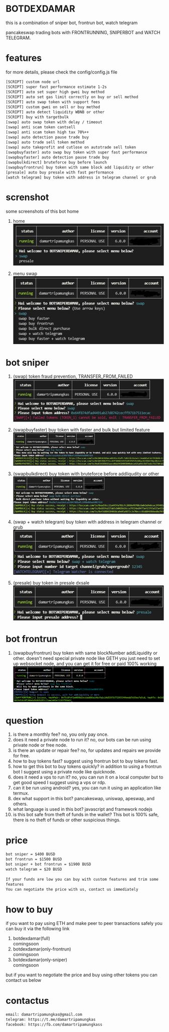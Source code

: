 # BOTDEXDAMAR
this is a combination of sniper bot, frontrun bot, watch telegram

pancakeswap trading bots with FRONTRUNNING, SNIPERBOT and WATCH TELEGRAM.

# features
for more details, please check the config/config.js file
```
[SCRIPT] custom node url
[SCRIPT] super fast performance estimate 1-2s
[SCRIPT] auto set super high gwei buy method
[SCRIPT] auto set gas limit correctly on buy or sell method
[SCRIPT] auto swap token with support fees
[SCRIPT] custom gwei on sell or buy method
[SCRIPT] auto detect liquidity WBNB or other
[SCRIPT] buy with targetbulk
[swap] auto swap token with delay / timeout
[swap] anti scam token cantsell
[swap] anti scam token high tax 70%++
[swap] auto detection pause trade buy
[swap] auto trade sell token method
[swap] auto takeprofit and cutlose on autotrade sell token
[swapbuyfaster] auto swap buy token with super fast performance
[swapbuyfaster] auto detection pause trade buy
[swapbulkdirect] bruteforce buy before launch
[swapbuyfrontrun] buy token with same block add liquidity or other
[presale] auto buy presale with fast performance
[watch telegram] buy token with address in telegram channel or grub
```
# screnshot
some screenshots of this bot home

1. home\
![alt text](https://github.com/damartripamungkas/botdexdamar/blob/main/images/home.jpg?raw=true)

2. menu swap\
![alt text](https://github.com/damartripamungkas/botdexdamar/blob/main/images/menuswap.jpg?raw=true)

# bot sniper
1. (swap) token fraud prevention, TRANSFER_FROM_FAILED\
![alt text](https://github.com/damartripamungkas/botdexdamar/blob/main/images/swap.jpg?raw=true)

2. (swapbuyfaster) buy token with faster and bulk but limited feature\
![alt text](https://github.com/damartripamungkas/botdexdamar/blob/main/images/swapfaster.jpg?raw=true)

3. (swapbulkdirect) buy token with bruteforce before addliqudity or other\
![alt text](https://github.com/damartripamungkas/botdexdamar/blob/main/images/swapbulkdirect.jpg?raw=true)

4. (swap + watch telegram) buy token with address in telegram channel or grub\
![alt text](https://github.com/damartripamungkas/botdexdamar/blob/main/images/swapwatchtelegram.jpg?raw=true)

5. (presale) buy token in presale dxsale\
![alt text](https://github.com/damartripamungkas/botdexdamar/blob/main/images/presale.jpg?raw=true)

# bot frontrun
1. (swapbuyfrontrun) buy token with same blockNumber addLiquidity or other. 
doesn't need special private node like GETH you just need to set up websocket node, and you can get it for free or paid 100% working\
![alt text](https://github.com/damartripamungkas/botdexdamar/blob/main/images/swapfrontrun.jpg?raw=true)

# question
1. is there a monthly fee? no, you only pay once.
2. does it need a private node to run it? no, our bots can be run using private node or free node.
3. is there an update or repair fee? no, for updates and repairs we provide for free.
4. how to buy tokens fast? suggest using frontrun bot to buy tokens fast.
5. how to get this bot to buy tokens quickly? in addition to using a frontrun bot I suggest using a private node like quicknode.
6. does it need a vps to run it? no, you can run it on a local computer but to get good speed I suggest using a vps or rdp.
7. can it be run using android? yes, you can run it using an application like termux.
8. dex what support in this bot? pancakeswap, uniswap, apeswap, and others.
9. what language is used in this bot? javascript and framework nodejs
10. is this bot safe from theft of funds in the wallet? This bot is 100% safe, there is no theft of funds or other suspicious things.

# price
```
bot sniper = $400 BUSD
bot frontrun = $1500 BUSD
bot sniper + bot frontrun = $1900 BUSD
watch telegram = $20 BUSD

If your funds are low you can buy with custom features and trim some features
You can negotiate the price with us, contact us immediately
```

# how to buy
if you want to pay using ETH and make peer to peer transactions safely you can buy it via the following link

1. botdexdamar(full)\
comingsoon
2. botdexdamar(only-frontrun)\
comingsoon
4. botdexdamar(only-sniper)\
comingsoon

but if you want to negotiate the price and buy using other tokens you can contact us below

# contactus
```
email: damartripamungkas@gmail.com
telegram: https://t.me/damartripamungkas
facebook: https://fb.com/damartripamungkass
```
